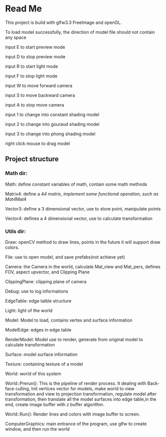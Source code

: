 # Read Me
This project is build with glfw3.3 FreeImage and openGL.

To load model successfully, the direction of model file should not contain any space

input E to start preview mode

input D to stop preview mode

input R to start light mode

input F to stop light mode

input W to move forward camera

input S to move backward camera

input A to stop move camera

input 1 to change into constant shading model

input 2 to change into gouraud shading model

input 3 to change into phong shading model

right click mouse to drag model 


## Project structure 
### Math dir: 
Math: define constant variables of math, contain some math methods

Matrix4: define a 4*4 matrix, implement some functional operation, such as Mat4*Mat4

Vector3: define a 3 dimensional vector, use to store point, manipulate points

Vector4: defines a 4 dimensional vector, use to calculate transformation


### Utils dir:
Draw: openCV method to draw lines, points in the future it will support draw colors.

File: use to open model, and save prefabs(not achieve yet)


Camera: the Camera in the world, calculate Mat_view and Mat_pers, defines FOV, aspect upvector, and Clipping Plane

ClippingPlane: clipping plane of camera

Debug: use to log informations

EdgeTable: edge talble structure 

Light: light of the world

Model: Model to load, contains vertex and surface information

ModelEdge: edges in edge table

RenderModel: Model use to render, generate from original model to calculate transformation

Surface: model surface information

Texture: containing texture of a model


World: world of this system

World::Prerun(): This is the pipeline of render process. It dealing with Back-face culling, Init vertices vector for models, make world to view transformation and view to 
projection transformation, regulate model after transformation, then translate all the model surfaces into edge table,in the end, create image buffer with z buffer algorithm. 

World::Run(): Render lines and colors with image buffer to screen.



ComputerGraphics: main entrance of the program, use glfw to create window, and then run the world 